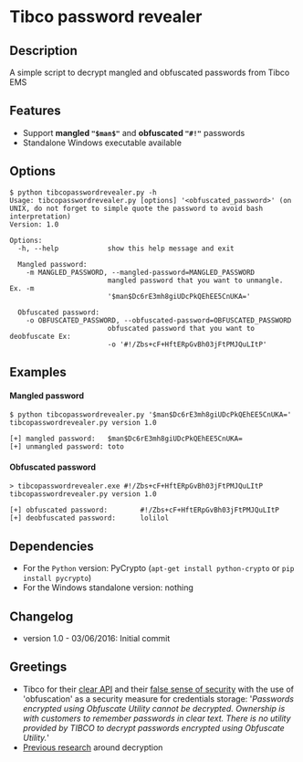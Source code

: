 Tibco password revealer
================================

Description
-----------
A simple script to decrypt mangled and obfuscated passwords from Tibco EMS

Features
--------
* Support **mangled `"$man$"`** and **obfuscated `"#!"`** passwords
* Standalone Windows executable available

Options
-------
```
$ python tibcopasswordrevealer.py -h
Usage: tibcopasswordrevealer.py [options] '<obfuscated_password>' (on UNIX, do not forget to simple quote the password to avoid bash interpretation)
Version: 1.0

Options:
  -h, --help            show this help message and exit

  Mangled password:
    -m MANGLED_PASSWORD, --mangled-password=MANGLED_PASSWORD
                        mangled password that you want to unmangle. Ex. -m
                        '$man$Dc6rE3mh8giUDcPkQEhEE5CnUKA='

  Obfuscated password:
    -o OBFUSCATED_PASSWORD, --obfuscated-password=OBFUSCATED_PASSWORD
                        obfuscated password that you want to deobfuscate Ex:
                        -o '#!/Zbs+cF+HftERpGvBh03jFtPMJQuLItP'
```

Examples
--------
#### Mangled password
```
$ python tibcopasswordrevealer.py '$man$Dc6rE3mh8giUDcPkQEhEE5CnUKA='
tibcopasswordrevealer.py version 1.0

[+] mangled password:	$man$Dc6rE3mh8giUDcPkQEhEE5CnUKA=
[+] unmangled password:	toto
```

#### Obfuscated password
```
> tibcopasswordrevealer.exe #!/Zbs+cF+HftERpGvBh03jFtPMJQuLItP
tibcopasswordrevealer.py version 1.0

[+] obfuscated password:        #!/Zbs+cF+HftERpGvBh03jFtPMJQuLItP
[+] deobfuscated password:      lolilol
```

Dependencies
------------
* For the `Python` version: PyCrypto (`apt-get install python-crypto` or `pip install pycrypto`)
* For the Windows standalone version: nothing

Changelog
---------
* version 1.0 - 03/06/2016: Initial commit

Greetings
---------
* Tibco for their [clear API](https://docs.tibco.com/pub/enterprise_message_service/8.1.0/doc/html/tib_ems_api_reference/api/javadoc/com/tibco/tibjms/admin/TibjmsAdmin.html) and their [false sense of security](https://docs.tibco.com/pub/runtime_agent/5.8.0_november_2012/html/TIB_TRA_5.8.0_installation/wwhelp/wwhimpl/common/html/wwhelp.htm#context=TIB_TRA_5.8.0_installation&file=install.3.18.htm) with the use of 'obfuscation' as a security measure for credentials storage: '_Passwords encrypted using Obfuscate Utility cannot be decrypted. Ownership is with customers to remember passwords in clear text. There is no utility provided by TIBCO to decrypt passwords encrypted using Obfuscate Utility._'
* [Previous research](http://tibcoworldin.blogspot.fr/2012/08/decrypting-password-data-type-global.html) around decryption